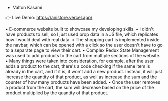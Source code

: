 - Valton Kasami

👉 Live Demo: https://anistore.vercel.app/

• E-commerce website built to showcase my developing skills.
• I didn't have products to sell, so I just used prop data in a JS file, which replicates how I would deal with real data.
• The shopping cart is implemented inside the navbar, which can be opened with a click so the user doesn't have to go to a separate page to view their cart.
• Complex Redux State Management was used to add products to the cart from multiple sections of the website.
• Many things were taken into consideration, for example, after the user adds a product to the cart, there's a code checking if the same item is already in the cart, and if it is, it won't add a new product. Instead, it will just increase the quantity of that product, as well as increase the sum and the counter of how many products have been added.
• Once the user removes a product from the cart, the sum will decrease based on the price of the product multiplied by the quantity of that product.
